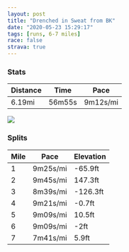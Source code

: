```yaml
---
layout: post
title: "Drenched in Sweat from BK"
date: "2020-05-23 15:29:17"
tags: [runs, 6-7 miles]
race: false
strava: true
---
```


### Stats

| Distance | Time | Pace |
|----------|------|------|
|6.19mi|56m55s|9m12s/mi|

<img src='https://maps.googleapis.com/maps/api/staticmap?maptype=roadmap&path=enc:injwF~pmbMm@FgAd@}BReCd@ERXpB@jAI^DfAKn@DzCCZMHCNEl@GR?\Md@G~@?~@MBO\]Vg@Pg@?kAZwADoB`Am@B[Ge@JUXMDDXQ|@Sb@YTsBl@K@MKIHoBRq@PUTGTC\KxECFKvB?~EI`ACjCGz@?t@MbABzCIdBEj@CJID}AN_@CSSMCi@HMNO@Qf@Ar@M`AOfJUpCIh@BTFHIh@KpDQxABNRN@ZZA?FHAJ`@AXa@Rc@b@IX}@PYVEPiAx@sALy@\]ZSH_@f@oB~Ay@ZcAp@y@VkAr@sAb@w@Ps@j@i@LcExB}@t@kAj@aHpCoC|@cCtAw@RaAr@uAh@s@b@_Bj@g@d@mC|AqC~@qCnAuAt@a@Lm@^[Jm@t@Qf@s@t@_@z@A\GNKBo@S_@P[l@G^Ob@y@h@O`@Ad@It@c@tAGv@Kb@{Ak@o@m@i@UyAi@cAMSMYa@CFG?iAc@sBYGGoAGKKi@Ig@c@OEWBs@EYM]_@g@FwAo@KUo@Qy@c@]Cs@JKHWf@GZi@t@Op@o@p@SnAA`@QFs@Si@i@o@W_@g@i@c@O[c@C[MQQg@Kk@Y]c@SCa@Zi@n@a@tAQfAQJq@tAa@^ETWp@Gh@Mb@IFS?iBmAy@S{@q@_@Oo@q@WG]YU_@g@YcAKc@Kw@L[AOSK?i@m@_Ak@e@Oy@q@o@WCGqAQg@_@aA_@SQ[AwA_BgBw@?Mu@mAk@[w@SWUe@MqCsBq@UaAw@Mc@OM]Q][yAi@u@Mk@[_@]KUc@W_@e@KEUe@KKi@_@wCkAk@aA]W]BOGK]QQm@Se@w@g@[Y_@a@W_@G[R]Is@Ja@r@D?ALSl@QJa@EYOQWq@[k@Gi@A{@XO?MRIESg@}Aa@CMSAuA_@I?GRm@Eu@O{@_A_@u@u@QWYi@KKHaDMUKuAUk@a@q@UuAYYBi@Kk@NIX_@P]rAIAg@Zs@h@_@Zi@ReAz@w@HMPkATiAd@{@~@gAn@q@z@g@b@MT\hB@^Qb@QRMXsAfAcAfBa@bAAN]|@@XI`@BJKNMp@OvAINK??p@Gd@BR[x@@TEZQ\Qz@S\&key=AIzaSyC1MId7bFpkLXNAaYhBSTb8jLyiSqzbDtM&size=800x800&markers=color:yellow|label:S|40.69109,-73.9664&markers=color:green|label:F|40.75596999999996,-73.9964100000001'>

### Splits

| Mile | Pace | Elevation |
|------|------|-----------|
|1|9m25s/mi|-65.9ft|
|2|9m45s/mi|147.3ft|
|3|8m39s/mi|-126.3ft|
|4|9m21s/mi|-0.7ft|
|5|9m09s/mi|10.5ft|
|6|9m09s/mi|-2ft|
|7|7m41s/mi|5.9ft|
